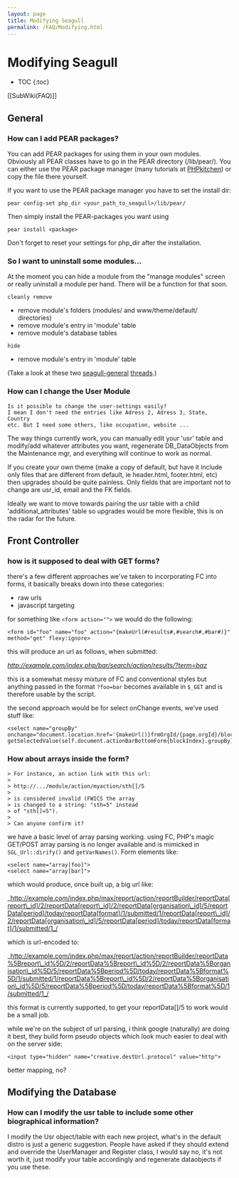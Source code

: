 ```yaml
---
layout: page
title: Modifying Seagull
permalink: /FAQ/Modifying.html
---
```


<!-- Name: FAQ/Modifying -->
<!-- Version: 8 -->
<!-- Last-Modified: 2006/03/29 01:02:29 -->
<!-- Author: demian -->
# Modifying Seagull
* TOC
{:toc}

[[SubWiki(FAQ)]]
## General
### How can I add PEAR packages?
You can add PEAR packages for using them in your own modules.
Obviously all PEAR classes have to go in the PEAR directory (/lib/pear/). You can either use the PEAR package manager (many tutorials at [PHPkitchen][1]) or copy the file there yourself.

If you want to use the PEAR package manager you have to set the install dir:

	pear config-set php_dir <your_path_to_seagull>/lib/pear/ 

Then simply install the PEAR-packages you want using

	pear install <package>

Don't forget to reset your settings for php\_dir after the installation.

### So I want to uninstall some modules...
At the moment you can hide a module from the "manage modules" screen or really uninstall a module per hand. There will be a function for that soon.

`cleanly remove`

  * remove module's folders (modules/ and www/theme/default/ directories)
  * remove module's entry in 'module' table
  * remove module's database tables

`hide`

  * remove module's entry in 'module' table

(Take a look at these two [seagull-general][2] [threads][3].)

### How can I change the User Module

	Is it possible to change the user-settings easily? 
	I mean I don't need the entries like Adress 2, Adress 3, State, Country 
	etc. But I need some others, like occupation, website ...

The way things currently work, you can manually edit your 'usr' table
and modify/add whatever attributes you want, regenerate DB\_DataObjects
from the Maintenance mgr, and everything will continue to work as
normal.

If you create your own theme (make a copy of default, but have it
include only files that are different from default, ie header.html,
footer.html, etc) then upgrades should be quite painless.  Only fields
that are important not to change are usr\_id, email and the FK fields.

Ideally we want to move towards pairing the usr table with a child
'additional\_attributes' table so upgrades would be more flexible, this
is on the radar for the future.


## Front Controller
### how is it supposed to deal with GET forms?
there's a few different approaches we've taken to incorporating FC into forms, it basically breaks down into these categories:

  * raw urls
  * javascript targeting

for something like `<form action="">` we would do the following:


	<form id="foo" name="foo" action="{makeUrl(#results#,#search#,#bar#)}" method="get" flexy:ignore>

this will produce an url as follows, when submitted:

_http://example.com/index.php/bar/search/action/results/?term=baz_

this is a somewhat messy mixture of FC and conventional styles but anything passed in the format `?foo=bar` becomes available in `$_GET` and is therefore usable by the script.

the second approach would be for select onChange events, we've used stuff like:

	<select name="groupBy" 
	onchange="document.location.href='{makeUrl()}frmOrgId/{page.orgId}/blockIndex/{blockIndex}/groupBy/'+ 
	getSelectedValue(self.document.actionBarBottomForm{blockIndex}.groupBy);">

### How about arrays inside the form?

	> For instance, an action link with this url:
	> 
	> http://.../module/action/myaction/sth[]/5
	> 
	> is considered invalid (FWICS the array
	> is changed to a string: "sth=5" instead
	> of "sth[]=5").
	> 
	> Can anyone confirm it?
we have a basic level of array parsing working.  using FC, PHP's magic GET/POST 
array parsing is no longer available and is mimicked in `SGL_Url::dirify()` and 
`getVarNames()`.  Form elements like:

	<select name="array[foo]">
	<select name="array[bar]">

which would produce, once built up, a big url like:

_http://example.com/index.php/max/report/action/reportBuilder/reportData[report\_id]/2/reportData[report\_id]/2/reportData[organisation\_id]/5/reportData[period]/today/reportData[format]/1/submitted/1/reportData[report\_id]/2/reportData[organisation\_id]/5/reportData[period]/today/reportData[format]/1/submitted/1_/

which is url-encoded to:

_http://example.com/index.php/max/report/action/reportBuilder/reportData%5Breport\_id%5D/2/reportData%5Breport\_id%5D/2/reportData%5Borganisation\_id%5D/5/reportData%5Bperiod%5D/today/reportData%5Bformat%5D/1/submitted/1/reportData%5Breport\_id%5D/2/reportData%5Borganisation\_id%5D/5/reportData%5Bperiod%5D/today/reportData%5Bformat%5D/1/submitted/1_/

this format is currently supported, to get your reportData[]/5 to work would be a small job.

while we're on the subject of url parsing, i think google (naturally) are doing 
it best, they build form pseudo objects which look much easier to deal with on 
the server side:

	<input type="hidden" name="creative.destUrl.protocol" value="http">
better mapping, no?

## Modifying the Database
### How can I modify the usr table to include some other biographical information?
I modify the Usr object/table with each new project, what's in the default 
distro is just a generic suggestion.  People have asked if they should extend 
and override the UserManager and Register class, I would say no, it's not worth 
it, just modify your table accordingly and regenerate dataobjects if you use these.

[1]:	http://www.phpkitchen.com
[2]:	http://marc.theaimsgroup.com/?l=seagull-general&m=109309345731449&w=2
[3]:	http://marc.theaimsgroup.com/?l=seagull-general&m=109311181632069&w=2